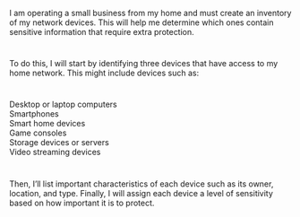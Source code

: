I am operating a small business from my home and must create an inventory of my network devices. This will help me determine which ones contain sensitive information that require extra protection.<br>
# 
To do this, I will start by identifying three devices that have access to my home network. This might include devices such as:<br>
# 
Desktop or laptop computers <br>
Smartphones <br>
Smart home devices <br>
Game consoles <br>
Storage devices or servers <br>
Video streaming devices <br>
# 
Then, I’ll list important characteristics of each device such as its owner, location, and type. Finally, I will assign each device a level of sensitivity based on how important it is to protect.